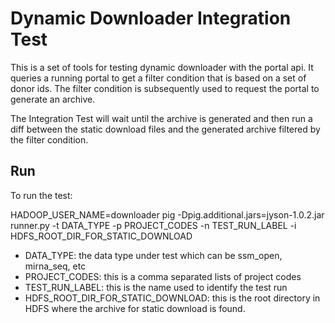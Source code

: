 Dynamic Downloader Integration Test 
===

This is a set of tools for testing dynamic downloader with the portal api. 
It queries a running portal to get a filter condition that is based on a set of donor ids. The filter condition is subsequently used to request the portal to generate an archive. 

The Integration Test will wait until the archive is generated and then run a diff between the static download files and the generated archive filtered by the filter condition.


Run
---
To run the test:

HADOOP_USER_NAME=downloader pig -Dpig.additional.jars=jyson-1.0.2.jar runner.py  -t DATA_TYPE -p PROJECT_CODES -n TEST_RUN_LABEL -i HDFS_ROOT_DIR_FOR_STATIC_DOWNLOAD

- DATA_TYPE: the data type under test which can be ssm_open, mirna_seq, etc
- PROJECT_CODES: this is a comma separated lists of project codes
- TEST_RUN_LABEL: this is the name used to identify the test run 
- HDFS_ROOT_DIR_FOR_STATIC_DOWNLOAD: this is the root directory in HDFS where the archive for static download is found.
